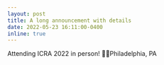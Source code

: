 ```yaml
---
layout: post
title: A long announcement with details
date: 2022-05-23 16:11:00-0400
inline: true
---
```


Attending ICRA 2022 in person! 🤩📍Philadelphia, PA 